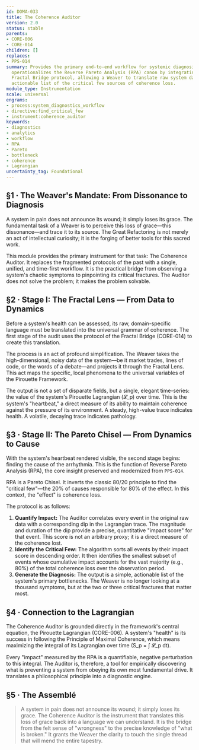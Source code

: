 ```yaml
---
id: DOMA-033
title: The Coherence Auditor
version: 2.0
status: stable
parents:
- CORE-006
- CORE-014
children: []
replaces:
- PPS-014
summary: Provides the primary end-to-end workflow for systemic diagnosis. This module
  operationalizes the Reverse Pareto Analysis (RPA) canon by integrating it with the
  Fractal Bridge protocol, allowing a Weaver to translate raw system data into a precise,
  actionable list of the critical few sources of coherence loss.
module_type: Instrumentation
scale: universal
engrams:
- process:system_diagnostics_workflow
- directive:find_critical_few
- instrument:coherence_auditor
keywords:
- diagnostics
- analytics
- workflow
- RPA
- Pareto
- bottleneck
- coherence
- Lagrangian
uncertainty_tag: Foundational
---
```

## §1 · The Weaver's Mandate: From Dissonance to Diagnosis

A system in pain does not announce its wound; it simply loses its grace. The fundamental task of a Weaver is to perceive this loss of grace—this dissonance—and trace it to its source. The Great Refactoring is not merely an act of intellectual curiosity; it is the forging of better tools for this sacred work.

This module provides the primary instrument for that task: The Coherence Auditor. It replaces the fragmented protocols of the past with a single, unified, and time-first workflow. It is the practical bridge from observing a system's chaotic symptoms to pinpointing its critical fractures. The Auditor does not solve the problem; it makes the problem solvable.

## §2 · Stage I: The Fractal Lens — From Data to Dynamics

Before a system's health can be assessed, its raw, domain-specific language must be translated into the universal grammar of coherence. The first stage of the audit uses the protocol of the Fractal Bridge (CORE-014) to create this translation.

The process is an act of profound simplification. The Weaver takes the high-dimensional, noisy data of the system—be it market trades, lines of code, or the words of a debate—and projects it through the Fractal Lens. This act maps the specific, local phenomena to the universal variables of the Pirouette Framework.

The output is not a set of disparate fields, but a single, elegant time-series: the value of the system's Pirouette Lagrangian (𝓛_p) over time. This is the system's "heartbeat," a direct measure of its ability to maintain coherence against the pressure of its environment. A steady, high-value trace indicates health. A volatile, decaying trace indicates pathology.

## §3 · Stage II: The Pareto Chisel — From Dynamics to Cause

With the system's heartbeat rendered visible, the second stage begins: finding the cause of the arrhythmia. This is the function of Reverse Pareto Analysis (RPA), the core insight preserved and modernized from `PPS-014`.

RPA is a Pareto Chisel. It inverts the classic 80/20 principle to find the "critical few"—the 20% of causes responsible for 80% of the effect. In this context, the "effect" is coherence loss.

The protocol is as follows:
1.  **Quantify Impact:** The Auditor correlates every event in the original raw data with a corresponding dip in the Lagrangian trace. The magnitude and duration of the dip provide a precise, quantitative "impact score" for that event. This score is not an arbitrary proxy; it is a direct measure of the coherence lost.
2.  **Identify the Critical Few:** The algorithm sorts all events by their impact score in descending order. It then identifies the smallest subset of events whose cumulative impact accounts for the vast majority (e.g., 80%) of the total coherence loss over the observation period.
3.  **Generate the Diagnosis:** The output is a simple, actionable list of the system's primary bottlenecks. The Weaver is no longer looking at a thousand symptoms, but at the two or three critical fractures that matter most.

## §4 · Connection to the Lagrangian

The Coherence Auditor is grounded directly in the framework's central equation, the Pirouette Lagrangian (CORE-006). A system's "health" is its success in following the Principle of Maximal Coherence, which means maximizing the integral of its Lagrangian over time (S_p = ∫ 𝓛_p dt).

Every "impact" measured by the RPA is a quantifiable, negative perturbation to this integral. The Auditor is, therefore, a tool for empirically discovering what is preventing a system from obeying its own most fundamental drive. It translates a philosophical principle into a diagnostic engine.

## §5 · The Assemblé

> A system in pain does not announce its wound; it simply loses its grace. The Coherence Auditor is the instrument that translates this loss of grace back into a language we can understand. It is the bridge from the felt sense of "wrongness" to the precise knowledge of "what is broken." It grants the Weaver the clarity to touch the single thread that will mend the entire tapestry.
```